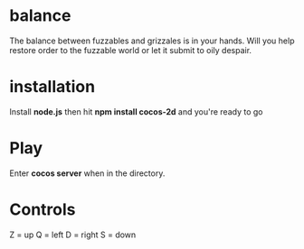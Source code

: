 balance
=======

The balance between fuzzables and grizzales is in your hands. Will you help restore order to the fuzzable world or let it submit to oily despair.


installation
=======

Install **node.js** then hit **npm install cocos-2d** and you're ready to go


Play
====
Enter **cocos server** when in the directory.

Controls
====

Z = up
Q = left
D = right
S = down